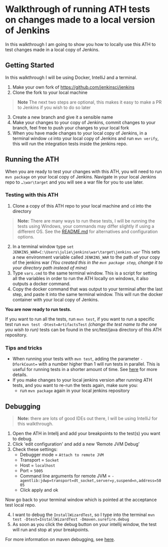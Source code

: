 # Walkthrough of running ATH tests on changes made to a local version of Jenkins

In this walkthrough I am going to show you how to locally use this ATH to test changes made in a local copy of Jenkins.

## Getting Started

In this walkthrough I will be using Docker, IntelliJ and a terminal.

1) Make your own fork of https://github.com/jenkinsci/jenkins
2) Clone the fork to your local machine
> **Note** The next two steps are optional, this makes it easy to make a PR to Jenkins if you wish to do so later
3) Create a new branch and give it a sensible name
4) Make your changes to your copy of Jenkins, commit changes to your branch, feel free to push your changes to your local fork 
5) When you have made changes to your local copy of Jenkins, in a terminal window `cd` into your local copy of Jenkins and run `mvn verify`, this will run the integration tests inside the jenkins repo. 


## Running the ATH

When you are ready to test your changes with this ATH, you will need to run `mvn package` on your local copy of Jenkins. Navigate in your local Jenkins repo to `…\war\target` and you will see a war file for you to use later.

### Testing with this ATH
1) Clone a copy of this ATH repo to your local machine and `cd` into the directory

> **Note:** There are many ways to run these tests, I will be running the tests using Windows, your commands may differ slightly if using a different OS. See the [README.md](README.md) for alternatives and configuration options.  

2) In a terminal window type `set JENKINS_WAR=C:\Users\julie\jenkins\war\target\jenkins.war` This sets a new environment variable called `JENKINS_WAR` to the path of your copy of the jenkins war *(You created this in the `mvn package step`, change it to your directory path instead of mine)*
3) Type `vars.cmd` to the same terminal window. This is a script for setting all the variables in order to run the ATH locally on windows, it also outputs a docker command. 
4) Copy the docker command that was output to your terminal after the last step, and paste it into the same terminal window. This will run the docker container with your local copy of Jenkins.

**You are now ready to run tests.**

If you want to run all the tests, run `mvn test`, if you want to run a specific test run `mvn test -Dtest=ArtifactsTest` *(change the test name to the one you wish to run)* tests can be found in the src/test/java directory of this ATH repository.

### Tips and tricks
- When running your tests with `mvn test`, adding the parameter `-DforkCount=` with a number higher than 1 will run tests in parallel. This is useful for running tests in a shorter amount of time. See [here](https://maven.apache.org/surefire/maven-surefire-plugin/examples/fork-options-and-parallel-execution.html) for more details.
- If you make changes to your local jenkins version after running ATH tests, and you want to re-run the tests again, make sure you:
  - run `mvn package` again in your local jenkins repository

## Debugging
> **Note:** there are lots of good IDEs out there, I will be using IntelliJ for this walkthrough.

1) Open the ATH in Intellj and add your breakpoints to the test(s) you want to debug.
2) Click 'edit configuration' and add a new ‘Remote JVM Debug’
3) Check these settings:
   - Debugger mode = `Attach to remote JVM`
   - Transport = `Socket`
   - Host = `localhost`
   - Port = `5005`
   - Command line arguments for remote JVM = `-agentlib:jdwp=transport=dt_socket,server=y,suspend=n,address=5005`
   - Click apply and ok 
 
Now go back to your terminal window which is pointed at the acceptance test local repo. 

4) I want to debug the `InstallWizardTest`, so I type into the terminal `mvn test -Dtest=InstallWizardTest -Dmaven.surefire.debug`
5) As soon as you click the debug button on your intellij window, the test will run and stop at your breakpoints.

For more information on maven debugging, see [here](https://maven.apache.org/surefire/maven-surefire-plugin/examples/debugging.html).


